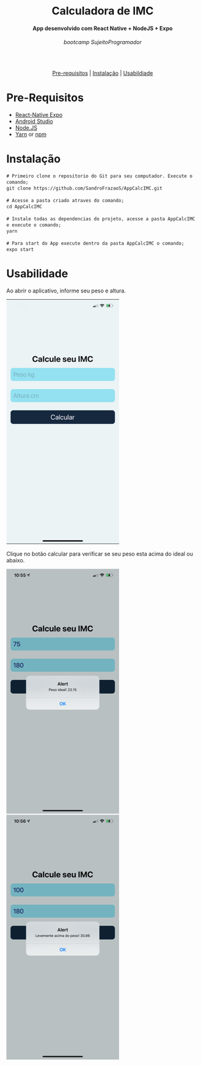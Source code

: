 <h1 align="center">
  <br>
  <br>
  Calculadora de IMC
</h1>

<h4 align="center">
   App desenvolvido com React Native + NodeJS + Expo 
</h4>

<h6 align="center">
  bootcamp SujeitoProgramador
</h6>

<br/>

<p align="center">
  <a href="#Pre-Requisitos">Pre-requisitos</a> |
  <a href="#Instalação">Instalação</a> |
  <a href="#Usabilidade">Usabildiade</a>
</p>

# Pre-Requisitos

* [React-Native Expo](https://reactnative.dev/)
* [Android Studio](https://developer.android.com/studio) 
* [Node.JS](https://nodejs.org/)
* [Yarn](https://classic.yarnpkg.com/) or [npm](https://www.npmjs.com/get-npm)

# Instalação
```
# Primeiro clone o repositorio do Git para seu computador. Execute o comando; 
git clone https://github.com/SandroFrazaoS/AppCalcIMC.git

# Acesse a pasta criado atraves do comando; 
cd AppCalcIMC

# Instale todas as dependencias do projeto, acesse a pasta AppCalcIMC e execute o comando;
yarn

# Para start do App execute dentro da pasta AppCalcIMC o comando;
expo start
```

# Usabilidade

Ao abrir o aplicativo, informe seu peso e altura. 

![1][tela1] 

Clique no botão calcular para verificar se seu peso esta acima do ideal ou abaixo.

![3][tela3] 
![4][tela4]

[tela1]: Tela1.PNG
[tela3]: Tela3.PNG
[tela4]: Tela4.PNG
